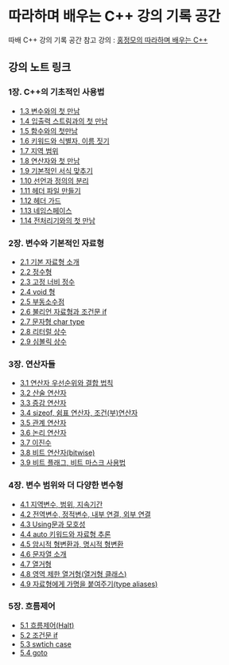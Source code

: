 # 따라하며 배우는 C++ 강의 기록 공간

 따배 C++ 강의 기록 공간
 참고 강의 : [홍정모의 따라하며 배우는 C++](https://www.inflearn.com/course/following-c-plus)

## 강의 노트 링크
### 1장. C++의 기초적인 사용법
- [1.3 변수와의 첫 만남](https://github.com/Joseph-Cha/CppStudyWithDBCpp/blob/main/Note/ch.1/1.3%20%EB%B3%80%EC%88%98%EC%99%80%EC%9D%98%20%EC%B2%AB%20%EB%A7%8C%EB%82%A8.md)
- [1.4 입출력 스트림과의 첫 만남](https://github.com/Joseph-Cha/CppStudyWithDBCpp/blob/main/Note/ch.1/1.4%20%EC%9E%85%EC%B6%9C%EB%A0%A5%20%EC%8A%A4%ED%8A%B8%EB%A6%BC%EA%B3%BC%EC%9D%98%20%EC%B2%AB%20%EB%A7%8C%EB%82%A8.md)
- [1.5 함수와의 첫만남](https://github.com/Joseph-Cha/CppStudyWithDBCpp/blob/main/Note/ch.1/1.5%20%ED%95%A8%EC%88%98%EC%99%80%EC%9D%98%20%EC%B2%AB%20%EB%A7%8C%EB%82%A8.md)
- [1.6 키워드와 식별자, 이름 짓기](https://github.com/Joseph-Cha/CppStudyWithDBCpp/blob/main/Note/ch.1/1.6%20%ED%82%A4%EC%9B%8C%EB%93%9C%EC%99%80%20%EC%8B%9D%EB%B3%84%EC%9E%90%2C%20%EC%9D%B4%EB%A6%84%20%EC%A7%93%EA%B8%B0.md)
- [1.7 지역 범위](https://github.com/Joseph-Cha/CppStudyWithDBCpp/blob/main/Note/ch.1/1.7%20%EC%A7%80%EC%97%AD%20%EB%B2%94%EC%9C%84.md)
- [1.8 연산자와 첫 만남](https://github.com/Joseph-Cha/CppStudyWithDBCpp/blob/main/Note/ch.1/1.8%20%EC%97%B0%EC%82%B0%EC%9E%90%EC%99%80%20%EC%B2%AB%20%EB%A7%8C%EB%82%A8.md)
- [1.9 기본적인 서식 맞추기](https://github.com/Joseph-Cha/CppStudyWithDBCpp/blob/main/Note/ch.1/1.9%20%EA%B8%B0%EB%B3%B8%EC%A0%81%EC%9D%B8%20%EC%84%9C%EC%8B%9D%20%EB%A7%9E%EC%B6%94%EA%B8%B0.md)
- [1.10 선언과 정의의 분리](https://github.com/Joseph-Cha/CppStudyWithDBCpp/blob/main/Note/ch.1/1.10%20%EC%84%A0%EC%96%B8%EA%B3%BC%20%EC%A0%95%EC%9D%98%EC%9D%98%20%EB%B6%84%EB%A6%AC.md)
- [1.11 헤더 파일 만들기](https://github.com/Joseph-Cha/CppStudyWithDBCpp/blob/main/Note/ch.1/1.11%20%ED%97%A4%EB%8D%94%20%ED%8C%8C%EC%9D%BC%20%EB%A7%8C%EB%93%A4%EA%B8%B0.md)
- [1.12 헤더 가드](https://github.com/Joseph-Cha/CppStudyWithDBCpp/blob/main/Note/ch.1/1.12%20%ED%97%A4%EB%8D%94%20%EA%B0%80%EB%93%9C.md)
- [1.13 네임스페이스](https://github.com/Joseph-Cha/CppStudyWithDBCpp/blob/main/Note/ch.1/1.13%20%EB%84%A4%EC%9E%84%EC%8A%A4%ED%8E%98%EC%9D%B4%EC%8A%A4.md)
- [1.14 전처리기와의 첫 만남](https://github.com/Joseph-Cha/CppStudyWithDBCpp/blob/main/Note/ch.1/1.14%20%EC%A0%84%EC%B2%98%EB%A6%AC%EA%B8%B0%EC%99%80%EC%9D%98%20%EC%B2%AB%20%EB%A7%8C%EB%82%A8.md)

### 2장. 변수와 기본적인 자료형

- [2.1 기본 자료형 소개](https://github.com/Joseph-Cha/CppStudyWithDBCpp/blob/main/Note/ch.2/2.1%20%EA%B8%B0%EB%B3%B8%20%EC%9E%90%EB%A3%8C%ED%98%95%20%EC%86%8C%EA%B0%9C.md)
- [2.2 정수형](https://github.com/Joseph-Cha/CppStudyWithDBCpp/blob/main/Note/ch.2/2.2%20%EC%A0%95%EC%88%98%ED%98%95.md)
- [2.3 고정 너비 정수](https://github.com/Joseph-Cha/CppStudyWithDBCpp/blob/main/Note/ch.2/2.3%20%EA%B3%A0%EC%A0%95%20%EB%84%88%EB%B9%84%20%EC%A0%95%EC%88%98.md)
- [2.4 void 형](https://github.com/Joseph-Cha/CppStudyWithDBCpp/blob/main/Note/ch.2/2.4%20void%20%ED%98%95.md)
- [2.5 부동소수점](https://github.com/Joseph-Cha/CppStudyWithDBCpp/blob/main/Note/ch.2/2.5%20%EB%B6%80%EB%8F%99%EC%86%8C%EC%88%98%EC%A0%90.md)
- [2.6 불리언 자료형과 조건문 if](https://github.com/Joseph-Cha/CppStudyWithDBCpp/blob/main/Note/ch.2/2.6%20%EB%B6%88%EB%A6%AC%EC%96%B8%20%EC%9E%90%EB%A3%8C%ED%98%95%EA%B3%BC%20%EC%A1%B0%EA%B1%B4%EB%AC%B8%20if.md)
- [2.7 문자형 char type](https://github.com/Joseph-Cha/CppStudyWithDBCpp/blob/main/Note/ch.2/2.7%20%EB%AC%B8%EC%9E%90%ED%98%95%20char%20type.md)
- [2.8 리터럴 상수](https://github.com/Joseph-Cha/CppStudyWithDBCpp/blob/main/Note/ch.2/2.8%20%EB%A6%AC%ED%84%B0%EB%9F%B4%20%EC%83%81%EC%88%98.md)
- [2.9 심볼릭 상수](https://github.com/Joseph-Cha/CppStudyWithDBCpp/blob/main/Note/ch.2/2.9%20%EC%8B%AC%EB%B3%BC%EB%A6%AD%20%EC%83%81%EC%88%98.md)

### 3장. 연산자들

- [3.1 연산자 우선순위와 결합 법칙](https://github.com/Joseph-Cha/CppStudyWithDBCpp/blob/main/Note/ch.3/3.1%20%EC%97%B0%EC%82%B0%EC%9E%90%20%EC%9A%B0%EC%84%A0%EC%88%9C%EC%9C%84%EC%99%80%20%EA%B2%B0%ED%95%A9%20%EB%B2%95%EC%B9%99.md)
- [3.2 산술 연산자](https://github.com/Joseph-Cha/CppStudyWithDBCpp/blob/main/Note/ch.3/3.2%20%EC%82%B0%EC%88%A0%20%EC%97%B0%EC%82%B0%EC%9E%90.md)
- [3.3 증감 연산자](https://github.com/Joseph-Cha/CppStudyWithDBCpp/blob/main/Note/ch.3/3.3%20%EC%A6%9D%EA%B0%90%20%EC%97%B0%EC%82%B0%EC%9E%90.md)
- [3.4 sizeof, 쉼표 연산자, 조건(부)연산자](https://github.com/Joseph-Cha/CppStudyWithDBCpp/blob/main/Note/ch.3/3.4%20sizeof%2C%20%EC%89%BC%ED%91%9C%20%EC%97%B0%EC%82%B0%EC%9E%90%2C%20%EC%A1%B0%EA%B1%B4(%EB%B6%80)%EC%97%B0%EC%82%B0%EC%9E%90.md)
- [3.5 관계 연산자](https://github.com/Joseph-Cha/CppStudyWithDBCpp/blob/main/Note/ch.3/3.5%20%EA%B4%80%EA%B3%84%20%EC%97%B0%EC%82%B0%EC%9E%90.md)
- [3.6 논리 연산자](https://github.com/Joseph-Cha/CppStudyWithDBCpp/blob/main/Note/ch.3/3.6%20%EB%85%BC%EB%A6%AC%20%EC%97%B0%EC%82%B0%EC%9E%90.md)
- [3.7 이진수](https://github.com/Joseph-Cha/CppStudyWithDBCpp/blob/main/Note/ch.3/3.7%20%EC%9D%B4%EC%A7%84%EC%88%98.md)
- [3.8 비트 연산자(bitwise)](https://github.com/Joseph-Cha/CppStudyWithDBCpp/blob/main/Note/ch.3/3.8%20%EB%B9%84%ED%8A%B8%20%EC%97%B0%EC%82%B0%EC%9E%90(bitwise).md)
- [3.9 비트 플래그, 비트 마스크 사용법](https://github.com/Joseph-Cha/CppStudyWithDBCpp/blob/main/Note/ch.3/3.9%20%EB%B9%84%ED%8A%B8%20%ED%94%8C%EB%9E%98%EA%B7%B8%2C%20%EB%B9%84%ED%8A%B8%20%EB%A7%88%EC%8A%A4%ED%81%AC%20%EC%82%AC%EC%9A%A9%EB%B2%95.md)

### 4장. 변수 범위와 더 다양한 변수형

- [4.1 지역변수, 범위, 지속기간](https://github.com/Joseph-Cha/CppStudyWithDBCpp/blob/main/Note/ch.4/4.1%20%EC%A7%80%EC%97%AD%EB%B3%80%EC%88%98%2C%20%EB%B2%94%EC%9C%84%2C%20%EC%A7%80%EC%86%8D%EA%B8%B0%EA%B0%84.md)
- [4.2 전역변수, 정적변수, 내부 연결, 외부 연결](https://github.com/Joseph-Cha/CppStudyWithDBCpp/blob/main/Note/ch.4/4.2%20%EC%A0%84%EC%97%AD%EB%B3%80%EC%88%98%2C%20%EC%A0%95%EC%A0%81%EB%B3%80%EC%88%98%2C%20%EB%82%B4%EB%B6%80%20%EC%97%B0%EA%B2%B0%2C%20%EC%99%B8%EB%B6%80%20%EC%97%B0%EA%B2%B0.md)
- [4.3 Using문과 모호성](https://github.com/Joseph-Cha/CppStudyWithDBCpp/blob/main/Note/ch.4/4.3%20Using%EB%AC%B8%EA%B3%BC%20%EB%AA%A8%ED%98%B8%EC%84%B1.md)
- [4.4 auto 키워드와 자료형 추론](https://github.com/Joseph-Cha/CppStudyWithDBCpp/blob/main/Note/ch.4/4.4%20auto%20%ED%82%A4%EC%9B%8C%EB%93%9C%EC%99%80%20%EC%9E%90%EB%A3%8C%ED%98%95%20%EC%B6%94%EB%9F%B0.md)
- [4.5 암시적 형변환과, 명시적 형변환](https://github.com/Joseph-Cha/CppStudyWithDBCpp/blob/main/Note/ch.4/4.5%20%EC%95%94%EC%8B%9C%EC%A0%81%20%ED%98%95%EB%B3%80%ED%99%98%EA%B3%BC%2C%20%EB%AA%85%EC%8B%9C%EC%A0%81%20%ED%98%95%EB%B3%80%ED%99%98.md)
- [4.6 문자열 소개](https://github.com/Joseph-Cha/CppStudyWithDBCpp/blob/main/Note/ch.4/4.6%20%EB%AC%B8%EC%9E%90%EC%97%B4%20%EC%86%8C%EA%B0%9C.md)
- [4.7 열거형](https://github.com/Joseph-Cha/CppStudyWithDBCpp/blob/main/Note/ch.4/4.7%20%EC%97%B4%EA%B1%B0%ED%98%95.md)
- [4.8 영역 제한 열거형(열거형 클래스)](https://github.com/Joseph-Cha/CppStudyWithDBCpp/blob/main/Note/ch.4/4.8%20%EC%98%81%EC%97%AD%20%EC%A0%9C%ED%95%9C%20%EC%97%B4%EA%B1%B0%ED%98%95(%EC%97%B4%EA%B1%B0%ED%98%95%20%ED%81%B4%EB%9E%98%EC%8A%A4).md)
- [4.9 자료형에게 가명을 붙여주기(type aliases)](https://github.com/Joseph-Cha/CppStudyWithDBCpp/blob/main/Note/ch.4/4.9%20%EC%9E%90%EB%A3%8C%ED%98%95%EC%97%90%EA%B2%8C%20%EA%B0%80%EB%AA%85%EC%9D%84%20%EB%B6%99%EC%97%AC%EC%A3%BC%EA%B8%B0(type%20aliases).md)

### 5장. 흐름제어

- [5.1 흐름제어(Halt)](https://github.com/Joseph-Cha/CppStudyWithDBCpp/blob/main/Note/ch.5/5.1%20%ED%9D%90%EB%A6%84%EC%A0%9C%EC%96%B4(Halt).md)
- [5.2 조건문 if](https://github.com/Joseph-Cha/CppStudyWithDBCpp/blob/main/Note/ch.5/5.2%20%EC%A1%B0%EA%B1%B4%EB%AC%B8%20if.md)
- [5.3 swtich case](https://github.com/Joseph-Cha/CppStudyWithDBCpp/blob/main/Note/ch.5/5.3%20swtich%20case.md)
- [5.4 goto](https://github.com/Joseph-Cha/CppStudyWithDBCpp/blob/main/Note/ch.5/5.4%20goto.md)
